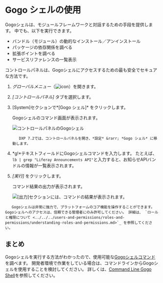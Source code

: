 # Gogo シェルの使用

Gogoシェルは、モジュールフレームワークと対話するための手段を提供します。 中でも、以下を実行できます。

  - バンドル（モジュール）の動的なインストール／アンインストール
  - パッケージの依存関係を調べる
  - 拡張ポイントを調べる
  - サービスリファレンスの一覧表示

コントロールパネルは、Gogoシェルにアクセスするための最も安全でセキュアな方法です。

1.  *グローバルメニュー*（![icon](../../images/icon-applications-menu.png)）を開きます。

2.  *[コントロールパネル]* タブを選択します。

3.  [System]セクションで*[Gogo シェル]* をクリックします。

    Gogoシェルのコマンド画面が表示されます。

    ![コントロールパネルのGogoシェル](./using-the-gogo-shell/images/02.png)

    ``` note::
       DXP 7.2では、コントロールパネルを開き、*設定* &rarr; *Gogo シェル* に移動します。
    ```

4.  *g\!*テキストフィールドにGogoシェルコマンドを入力します。 たとえば、`lb | grep "Liferay Announcements API"`と入力すると、お知らせAPIバンドルの情報が一覧表示されます。

5.  *[実行]* をクリックします。

    コマンド結果の出力が表示されます。

    ![[出力]セクションには、コマンドの結果が表示されます。](./using-the-gogo-shell/images/03.png)

<!-- end list -->

``` warning::
   Gogoシェルは非常に強力で、プラットフォームのコア機能を操作することができます。 Gogoシェルへのアクセスは、信頼できる管理者にのみ許可してください。 詳細は、 `ロールと権限について <../../../users-and-permissions/roles-and-permissions/understanding-roles-and-permissions.md>`_ を参照してください。
```

## まとめ

Gogoシェルを実行する方法がわかったので、使用可能な[Gogoシェルコマンド](./gogo-shell-commands.md)を調べます。 開発者環境で作業をしている場合は、コマンドラインからGogoシェルを使用することを検討してください。 詳しくは、[Command Line Gogo Shell](./command-line-gogo-shell.md)を参照してください。
